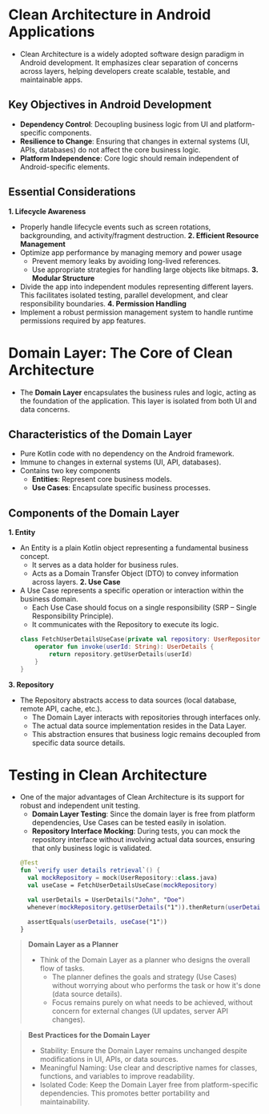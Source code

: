 # Clean Architecture in Android Applications
- Clean Architecture is a widely adopted software design paradigm in Android development. It emphasizes clear separation of concerns across layers, helping developers create scalable, testable, and maintainable apps.

## Key Objectives in Android Development
- **Dependency Control**: Decoupling business logic from UI and platform-specific components.
- **Resilience to Change**: Ensuring that changes in external systems (UI, APIs, databases) do not affect the core business logic.
- **Platform Independence**: Core logic should remain independent of Android-specific elements.

## Essential Considerations
**1. Lifecycle Awareness**
- Properly handle lifecycle events such as screen rotations, backgrounding, and activity/fragment destruction.
**2. Efficient Resource Management**
- Optimize app performance by managing memory and power usage
  - Prevent memory leaks by avoiding long-lived references.
  - Use appropriate strategies for handling large objects like bitmaps.
**3. Modular Structure**
- Divide the app into independent modules representing different layers. This facilitates isolated testing, parallel development, and clear responsibility boundaries.
**4. Permission Handling**
- Implement a robust permission management system to handle runtime permissions required by app features.

# Domain Layer: The Core of Clean Architecture
- The **Domain Layer** encapsulates the business rules and logic, acting as the foundation of the application. This layer is isolated from both UI and data concerns.

## Characteristics of the Domain Layer
- Pure Kotlin code with no dependency on the Android framework.
- Immune to changes in external systems (UI, API, databases).
- Contains two key components
  - **Entities**: Represent core business models.
  - **Use Cases**: Encapsulate specific business processes.

 ## Components of the Domain Layer
 **1. Entity**
 - An Entity is a plain Kotlin object representing a fundamental business concept.
   - It serves as a data holder for business rules.
   - Acts as a Domain Transfer Object (DTO) to convey information across layers.
**2. Use Case**
- A Use Case represents a specific operation or interaction within the business domain.
  - Each Use Case should focus on a single responsibility (SRP – Single Responsibility Principle).
  - It communicates with the Repository to execute its logic.
  ```kotlin
  class FetchUserDetailsUseCase(private val repository: UserRepository) {
      operator fun invoke(userId: String): UserDetails {
          return repository.getUserDetails(userId)
      }
  }
  ```
**3. Repository**
- The Repository abstracts access to data sources (local database, remote API, cache, etc.).
  - The Domain Layer interacts with repositories through interfaces only.
  - The actual data source implementation resides in the Data Layer.
  - This abstraction ensures that business logic remains decoupled from specific data source details.
 
# Testing in Clean Architecture
- One of the major advantages of Clean Architecture is its support for robust and independent unit testing.
  - **Domain Layer Testing**: Since the domain layer is free from platform dependencies, Use Cases can be tested easily in isolation.
  - **Repository Interface Mocking**: During tests, you can mock the repository interface without involving actual data sources, ensuring that only business logic is validated.
  ```kotlin
  @Test
  fun `verify user details retrieval`() {
    val mockRepository = mock(UserRepository::class.java)
    val useCase = FetchUserDetailsUseCase(mockRepository)

    val userDetails = UserDetails("John", "Doe")
    whenever(mockRepository.getUserDetails("1")).thenReturn(userDetails)

    assertEquals(userDetails, useCase("1"))
  }
  ```

> **Domain Layer as a Planner**  
> - Think of the Domain Layer as a planner who designs the overall flow of tasks.
>   - The planner defines the goals and strategy (Use Cases) without worrying about who performs the task or how it's done (data source details).
>   - Focus remains purely on what needs to be achieved, without concern for external changes (UI updates, server API changes).

> **Best Practices for the Domain Layer**  
> - Stability: Ensure the Domain Layer remains unchanged despite modifications in UI, APIs, or data sources.
> - Meaningful Naming: Use clear and descriptive names for classes, functions, and variables to improve readability.
> - Isolated Code: Keep the Domain Layer free from platform-specific dependencies. This promotes better portability and maintainability.
